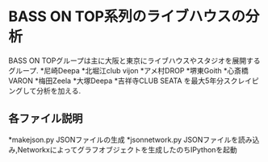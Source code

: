 BASS ON TOP系列のライブハウスの分析
==
BASS ON TOPグループは主に大阪と東京にライブハウスやスタジオを展開するグループ.
*尼崎Deepa
*北堀江club vijon
*アメ村DROP
*堺東Goith
*心斎橋VARON
*梅田Zeela
*大塚Deepa
*吉祥寺CLUB SEATA
を最大5年分スクレイピングして分析を加える.

各ファイル説明
----
*makejson.py
JSONファイルの生成
*jsonnetwork.py
JSONファイルを読み込み,Networkxによってグラフオブジェクトを生成したのちIPythonを起動
